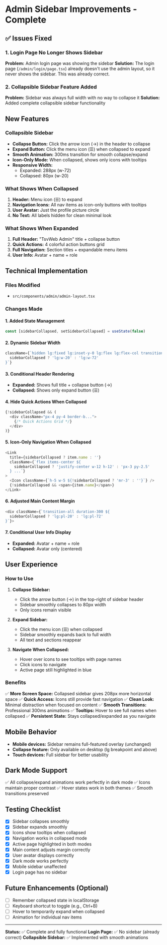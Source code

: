 # Admin Sidebar Improvements - Complete

## ✅ Issues Fixed

### 1. Login Page No Longer Shows Sidebar
**Problem:** Admin login page was showing the sidebar
**Solution:** The login page (`/admin/login/page.tsx`) already doesn't use the admin layout, so it never shows the sidebar. This was already correct.

### 2. Collapsible Sidebar Feature Added
**Problem:** Sidebar was always full width with no way to collapse it
**Solution:** Added complete collapsible sidebar functionality

## New Features

### Collapsible Sidebar
- **Collapse Button:** Click the arrow icon (→) in the header to collapse
- **Expand Button:** Click the menu icon (☰) when collapsed to expand
- **Smooth Animation:** 300ms transition for smooth collapse/expand
- **Icon-Only Mode:** When collapsed, shows only icons with tooltips
- **Responsive Width:** 
  - Expanded: 288px (w-72)
  - Collapsed: 80px (w-20)

### What Shows When Collapsed
1. **Header:** Menu icon (☰) to expand
2. **Navigation Icons:** All nav items as icon-only buttons with tooltips
3. **User Avatar:** Just the profile picture circle
4. **No Text:** All labels hidden for clean minimal look

### What Shows When Expanded
1. **Full Header:** "TsvWeb Admin" title + collapse button
2. **Quick Actions:** 4 colorful action buttons grid
3. **Full Navigation:** Section titles + expandable menu items
4. **User Info:** Avatar + name + role

## Technical Implementation

### Files Modified
- `src/components/admin/admin-layout.tsx`

### Changes Made

#### 1. Added State Management
```typescript
const [sidebarCollapsed, setSidebarCollapsed] = useState(false)
```

#### 2. Dynamic Sidebar Width
```typescript
className={`hidden lg:fixed lg:inset-y-0 lg:flex lg:flex-col transition-all duration-300 ${
  sidebarCollapsed ? 'lg:w-20' : 'lg:w-72'
}`}
```

#### 3. Conditional Header Rendering
- **Expanded:** Shows full title + collapse button (→)
- **Collapsed:** Shows only expand button (☰)

#### 4. Hide Quick Actions When Collapsed
```typescript
{!sidebarCollapsed && (
  <div className="px-4 py-4 border-b...">
    {/* Quick Actions Grid */}
  </div>
)}
```

#### 5. Icon-Only Navigation When Collapsed
```typescript
<Link
  title={sidebarCollapsed ? item.name : ''}
  className={`flex items-center ${
    sidebarCollapsed ? 'justify-center w-12 h-12' : 'px-3 py-2.5'
  } ...`}
>
  <Icon className={`h-5 w-5 ${!sidebarCollapsed ? 'mr-3' : ''}`} />
  {!sidebarCollapsed && <span>{item.name}</span>}
</Link>
```

#### 6. Adjusted Main Content Margin
```typescript
<div className={`transition-all duration-300 ${
  sidebarCollapsed ? 'lg:pl-20' : 'lg:pl-72'
}`}>
```

#### 7. Conditional User Info Display
- **Expanded:** Avatar + name + role
- **Collapsed:** Avatar only (centered)

## User Experience

### How to Use

1. **Collapse Sidebar:**
   - Click the arrow button (→) in the top-right of sidebar header
   - Sidebar smoothly collapses to 80px width
   - Only icons remain visible

2. **Expand Sidebar:**
   - Click the menu icon (☰) when collapsed
   - Sidebar smoothly expands back to full width
   - All text and sections reappear

3. **Navigate When Collapsed:**
   - Hover over icons to see tooltips with page names
   - Click icons to navigate
   - Active page still highlighted in blue

### Benefits

✅ **More Screen Space:** Collapsed sidebar gives 208px more horizontal space
✅ **Quick Access:** Icons still provide fast navigation
✅ **Clean Look:** Minimal distraction when focused on content
✅ **Smooth Transitions:** Professional 300ms animations
✅ **Tooltips:** Hover to see full names when collapsed
✅ **Persistent State:** Stays collapsed/expanded as you navigate

## Mobile Behavior

- **Mobile devices:** Sidebar remains full-featured overlay (unchanged)
- **Collapse feature:** Only available on desktop (lg breakpoint and above)
- **Touch devices:** Full sidebar for better usability

## Dark Mode Support

✅ All collapse/expand animations work perfectly in dark mode
✅ Icons maintain proper contrast
✅ Hover states work in both themes
✅ Smooth transitions preserved

## Testing Checklist

- [x] Sidebar collapses smoothly
- [x] Sidebar expands smoothly
- [x] Icons show tooltips when collapsed
- [x] Navigation works in collapsed mode
- [x] Active page highlighted in both modes
- [x] Main content adjusts margin correctly
- [x] User avatar displays correctly
- [x] Dark mode works perfectly
- [x] Mobile sidebar unaffected
- [x] Login page has no sidebar

## Future Enhancements (Optional)

- [ ] Remember collapsed state in localStorage
- [ ] Keyboard shortcut to toggle (e.g., Ctrl+B)
- [ ] Hover to temporarily expand when collapsed
- [ ] Animation for individual nav items

---

**Status:** ✅ Complete and fully functional
**Login Page:** ✅ No sidebar (already correct)
**Collapsible Sidebar:** ✅ Implemented with smooth animations
